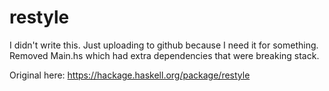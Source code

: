 # restyle

I didn't write this. Just uploading to github because I need it for something. Removed Main.hs which had extra dependencies that were breaking stack.

Original here: https://hackage.haskell.org/package/restyle
